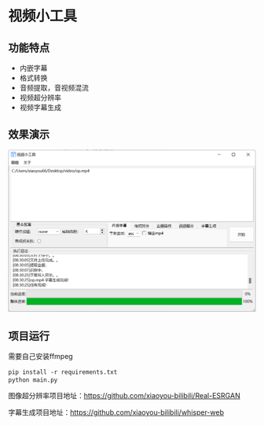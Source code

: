 # 视频小工具

## 功能特点
- 内嵌字幕
- 格式转换
- 音频提取，音视频混流
- 视频超分辨率
- 视频字幕生成

## 效果演示

![](images/2858e390.png)

## 项目运行
需要自己安装ffmpeg
```shell
pip install -r requirements.txt
python main.py
```

图像超分辨率项目地址：https://github.com/xiaoyou-bilibili/Real-ESRGAN

字幕生成项目地址：https://github.com/xiaoyou-bilibili/whisper-web